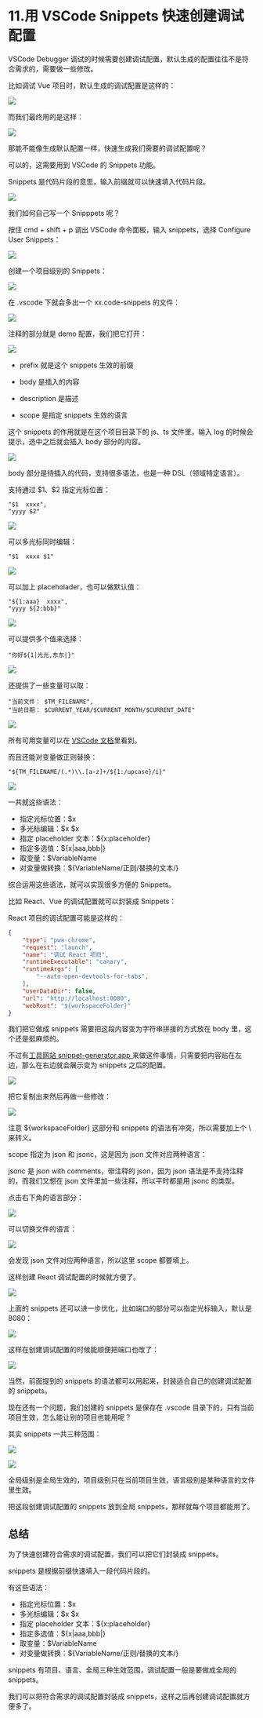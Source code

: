 # 11.用 VSCode Snippets 快速创建调试配置

VSCode Debugger 调试的时候需要创建调试配置，默认生成的配置往往不是符合需求的，需要做一些修改。

比如调试 Vue 项目时，默认生成的调试配置是这样的：

![](./images/03855feab8caca4513267ba08c707e9c.webp )

而我们最终用的是这样：

![](./images/7762e28593331501723775d029bec354.webp )

那能不能像生成默认配置一样，快速生成我们需要的调试配置呢？

可以的，这需要用到 VSCode 的 Snippets 功能。

Snippets 是代码片段的意思，输入前缀就可以快速填入代码片段。

![](./images/304255fb6d786ab50ae11f7041ce56be.webp )

我们如何自己写一个 Snipppets 呢？

按住 cmd + shift + p 调出 VSCode 命令面板，输入 snippets，选择 Configure User Snippets：

![](./images/e2f1308de2eb18c8b9f3e4d11b64fd7e.webp )

创建一个项目级别的 Snippets：

![](./images/6a1c060b6eecc0728e3d277097de69e2.webp )

在 .vscode 下就会多出一个 xx.code-snippets 的文件：

![](./images/ba670fd84c2f82b099006945582eb737.webp )

注释的部分就是 demo 配置，我们把它打开：

![](./images/417398105276a487baff6e555986765d.webp )

- prefix 就是这个 snippets 生效的前缀

- body 是插入的内容

- description 是描述

- scope 是指定 snippets 生效的语言

这个 snippets 的作用就是在这个项目目录下的 js、ts 文件里，输入 log 的时候会提示，选中之后就会插入 body 部分的内容。

![](./images/615e0d4f6d83d6e0795fb3bf3a178048.webp )

body 部分是待插入的代码，支持很多语法，也是一种 DSL（领域特定语言）。

支持通过 \$1、\$2 指定光标位置：

```
"$1  xxxx",
"yyyy $2"
```

![](./images/f75e01c9469fea3dfc2aeb83ddd97b15.webp )

可以多光标同时编辑：

```
"$1  xxxx $1"
```

![](./images/1ad8eaa1230688fe6afdd2b0434782d8.webp )

可以加上 placeholader，也可以做默认值：

```
"${1:aaa}  xxxx",
"yyyy ${2:bbb}"
```

![](./images/824e3b4bd90457e677c9a317af32e594.webp )

可以提供多个值来选择：
```
"你好${1|光光,东东|}"
```

![](./images/2ec9a26f31ac19c420f48acaf1113d2a.webp )

还提供了一些变量可以取：
```
"当前文件： $TM_FILENAME",
"当前日期： $CURRENT_YEAR/$CURRENT_MONTH/$CURRENT_DATE"
```

![](./images/aa571e759999b5c7b73b6d8bd976ad30.webp )

所有可用变量可以在 [VSCode 文档](https://code.visualstudio.com/docs/editor/userdefinedsnippets#_variables)里看到。

而且还能对变量做正则替换：

```
"${TM_FILENAME/(.*)\\.[a-z]+/${1:/upcase}/i}"
```
![](./images/b9222950590871958d08dc0c55c6ad74.webp )

一共就这些语法：

- 指定光标位置：\$x 
- 多光标编辑：\$x \$x 
- 指定 placeholder 文本：\${x:placeholder} 
- 指定多选值：\${x|aaa,bbb|} 
- 取变量：$VariableName 
- 对变量做转换：${VariableName/正则/替换的文本/}

综合运用这些语法，就可以实现很多方便的 Snippets。

比如 React、Vue 的调试配置就可以封装成 Snippets：

React 项目的调试配置可能是这样的：

```json
{
    "type": "pwa-chrome",
    "request": "launch",
    "name": "调试 React 项目",
    "runtimeExecutable": "canary",
    "runtimeArgs": [
        "--auto-open-devtools-for-tabs",
    ],
    "userDataDir": false,
    "url": "http://localhost:8080",
    "webRoot": "${workspaceFolder}"
}
```
我们把它做成 snippets 需要把这段内容变为字符串拼接的方式放在 body 里，这个还是挺麻烦的。

不过有[工具网站 snippet-generator.app ](https://snippet-generator.app/)来做这件事情，只需要把内容贴在左边，那么在右边就会展示变为 snippets 之后的配置。

![](./images/9329350415b7ba05bc30535052956f12.webp )

把它复制出来然后再做一些修改：

![](./images/faf9a436de2856acb242f5134212a366.webp )

注意 ${workspaceFolder} 这部分和 snippets 的语法有冲突，所以需要加上个 \\ 来转义。

scope 指定为 json 和 jsonc，这是因为 json 文件对应两种语言：

jsonc 是 json with comments，带注释的 json，因为 json 语法是不支持注释的，而我们又想在 json 文件里加一些注释，所以平时都是用 jsonc 的类型。

点击右下角的语言部分：

![](./images/bc93cc6ddabf4201e6744af714011290.webp )

可以切换文件的语言：

![](./images/356738b6f2025be1963917ea5a0e10ce.webp )

会发现 json 文件对应两种语言，所以这里 scope 都要填上。

这样创建 React 调试配置的时候就方便了。

![](./images/59c554820be0e69250ed11ae3c59d825.webp )

上面的 snippets 还可以进一步优化，比如端口的部分可以指定光标输入，默认是 8080：

![](./images/e3c5c317e072f203aa9f497697ff1bdf.webp )

这样在创建调试配置的时候能顺便把端口也改了：

![](./images/3f62dd905c72e6df73289d14bca06c54.webp )

当然，前面提到的 snippets 的语法都可以用起来，封装适合自己的创建调试配置的 snippets。

现在还有一个问题，我们创建的 snippets 是保存在 .vscode 目录下的，只有当前项目生效，怎么能让别的项目也能用呢？

其实 snippets 一共三种范围：

![](./images/e704b14ad68a9d1291c80faa2615a88e.webp )

![](./images/beffea774faf66d388e8753de9824848.webp )

全局级别是全局生效的，项目级别只在当前项目生效，语言级别是某种语言的文件里生效。

把这段创建调试配置的 snippets 放到全局 snippets，那样就每个项目都能用了。

## 总结

为了快速创建符合需求的调试配置，我们可以把它们封装成 snippets。

snippets 是根据前缀快速填入一段代码片段的。

有这些语法：

- 指定光标位置：\$x 
- 多光标编辑：\$x \$x 
- 指定 placeholder 文本：\${x:placeholder} 
- 指定多选值：\${x|aaa,bbb|} 
- 取变量：$VariableName 
- 对变量做转换：${VariableName/正则/替换的文本/}

snippets 有项目、语言、全局三种生效范围，调试配置一般是要做成全局的 snippets。

我们可以把符合需求的调试配置封装成 snippets，这样之后再创建调试配置就方便多了。